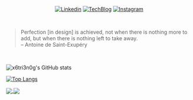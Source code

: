<div align="center">
    
[![Linkedin](https://img.shields.io/badge/hyun.hwang-%231DA1F2.svg?style=for-the-badge&logo=Linkedin&logoColor=white)](https://www.linkedin.com/in/xtring/)
[![TechBlog](https://img.shields.io/badge/TechBlog-%231DA1F2.svg?style=for-the-badge&logoColor=white)](https://xtring-dev.tistory.com/)
[![Instagram](https://img.shields.io/badge/xtring-%23E4405F.svg?style=for-the-badge&logo=Instagram&logoColor=white)](https://www.instagram.com/x6tri3n0g/)

</div>

<br />

> Perfection [in design] is achieved, not when there is nothing more to add, but when there is nothing left to take away.  
> – Antoine de Saint-Exupéry

<br />

![x6tri3n0g's GitHub stats](https://github-readme-stats.vercel.app/api/?username=x6tri3n0g&show_icons=true&title_color=fff&icon_color=79ff97&text_color=9f9f9f&bg_color=151515)

[![Top Langs](https://github-readme-stats.vercel.app/api/top-langs/?username=x6tri3n0g)](https://github.com/anuraghazra/github-readme-stats)

<a href="https://github.com/x6tri3n0g/github-readme-stats">
  <img align="center" src="https://github-readme-stats.vercel.app/api/?username=x6tri3n0g&show_icons=true&title_color=fff&icon_color=79ff97&text_color=9f9f9f&bg_color=151515" />
</a>
<a href="https://github.com/x6tri3n0g/github-readme-stats">
  <img align="center" src="https://github-readme-stats.vercel.app/api/top-langs/?username=x6tri3n0g" />
</a>
